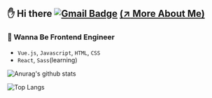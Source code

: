 ## :hand: Hi there [![Gmail Badge](https://img.shields.io/badge/Gmail-d14836?style=flat-square&logo=Gmail&logoColor=white&link=mailto:wallys0213@gmail.com)](mailto:wallys0213@gmail.com) <a href="https://wally-wally.kr" target="_blank">(:arrow_upper_right: More About Me)</a>

### :round_pushpin: Wanna Be Frontend Engineer

- `Vue.js`, `Javascript`, `HTML`, `CSS`
- `React`, `Sass`(learning)

![Anurag's github stats](https://github-readme-stats.vercel.app/api?username=wally-wally&show_icons=true&theme=radical)

![Top Langs](https://github-readme-stats.vercel.app/api/top-langs/?username=wally-wally&layout=compact&theme=radical)